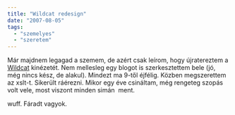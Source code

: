 ```yaml
---
title: "Wildcat redesign"
date: "2007-08-05"
tags: 
  - "szemelyes"
  - "szeretem"
---
```


Már majdnem legagad a szemem, de azért csak leírom, hogy újratereztem a [Wildcat](http://zsonglor.csokavar.hu/) kinézetét. Nem mellesleg egy blogot is szerkesztettem bele (jó, még nincs kész, de alakul). Mindezt ma 9-től éjfélig. Közben megszerettem az xslt-t. Sikerült ráérezni. Mikor egy éve csináltam, még rengeteg szopás volt vele, most viszont minden simán  ment.

wuff. Fáradt vagyok.
